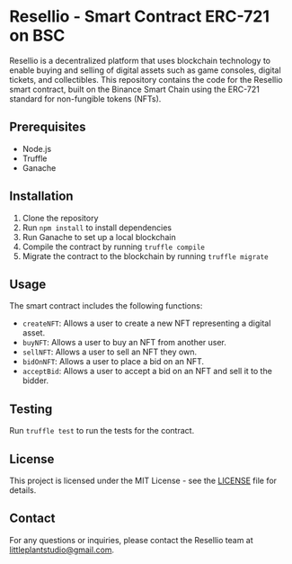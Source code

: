 # Resellio - Smart Contract ERC-721 on BSC

Resellio is a decentralized platform that uses blockchain technology to enable buying and selling of digital assets such as game consoles, digital tickets, and collectibles. This repository contains the code for the Resellio smart contract, built on the Binance Smart Chain using the ERC-721 standard for non-fungible tokens (NFTs).

## Prerequisites

- Node.js
- Truffle
- Ganache

## Installation

1. Clone the repository
2. Run `npm install` to install dependencies
3. Run Ganache to set up a local blockchain
4. Compile the contract by running `truffle compile`
5. Migrate the contract to the blockchain by running `truffle migrate`

## Usage

The smart contract includes the following functions:

- `createNFT`: Allows a user to create a new NFT representing a digital asset.
- `buyNFT`: Allows a user to buy an NFT from another user.
- `sellNFT`: Allows a user to sell an NFT they own.
- `bidOnNFT`: Allows a user to place a bid on an NFT.
- `acceptBid`: Allows a user to accept a bid on an NFT and sell it to the bidder.

## Testing

Run `truffle test` to run the tests for the contract.

## License

This project is licensed under the MIT License - see the [LICENSE](LICENSE) file for details.

## Contact

For any questions or inquiries, please contact the Resellio team at littleplantstudio@gmail.com.
